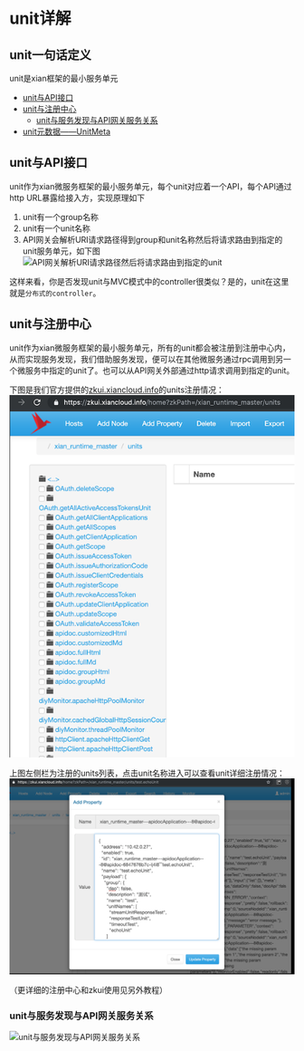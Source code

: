 # unit详解
## unit一句话定义
unit是xian框架的最小服务单元

* [unit与API接口](https://github.com/xiancloud/xian/blob/master/doc/zh_CN/unit/unit.md#unit与API接口)
* [unit与注册中心](https://github.com/xiancloud/xian/blob/master/doc/zh_CN/unit/unit.md#unit与注册中心)
  * [unit与服务发现与API网关服务关系](https://github.com/xiancloud/xian/blob/master/doc/zh_CN/unit/unit.md#unit与服务发现与API网关服务关系)
* [unit元数据——UnitMeta](unitMeta.md)

## unit与API接口
unit作为xian微服务框架的最小服务单元，每个unit对应着一个API，每个API通过http URL暴露给接入方，实现原理如下
1. unit有一个group名称
2. unit有一个unit名称
3. API网关会解析URI请求路径得到group和unit名称然后将请求路由到指定的unit服务单元，如下图
![API网关解析URI请求路径然后将请求路由到指定的unit](http://processon.com/chart_image/5cd02ac0e4b06bcc13984bd9.png)

这样来看，你是否发现unit与MVC模式中的controller很类似？是的，unit在这里就是`分布式的controller`。

## unit与注册中心
unit作为xian微服务框架的最小服务单元，所有的unit都会被注册到注册中心内，从而实现服务发现，我们借助服务发现，便可以在其他微服务通过rpc调用到另一个微服务中指定的unit了。也可以从API网关外部通过http请求调用到指定的unit。

下图是我们官方提供的[zkui.xiancloud.info](https://zkui.xiancloud.info/home?zkPath=/xian_runtime_master/units)的units注册情况：
![units注册情况截图](zkui-units.png)

上图左侧栏为注册的units列表，点击unit名称进入可以查看unit详细注册情况：
![echoUnit详细注册情况](zkui-echoUnit.png)

（更详细的注册中心和zkui使用见另外教程）

### unit与服务发现与API网关服务关系
![unit与服务发现与API网关服务关系](http://processon.com/chart_image/5ccfdfe0e4b0bab909739b3f.png?_=1557149767299)
